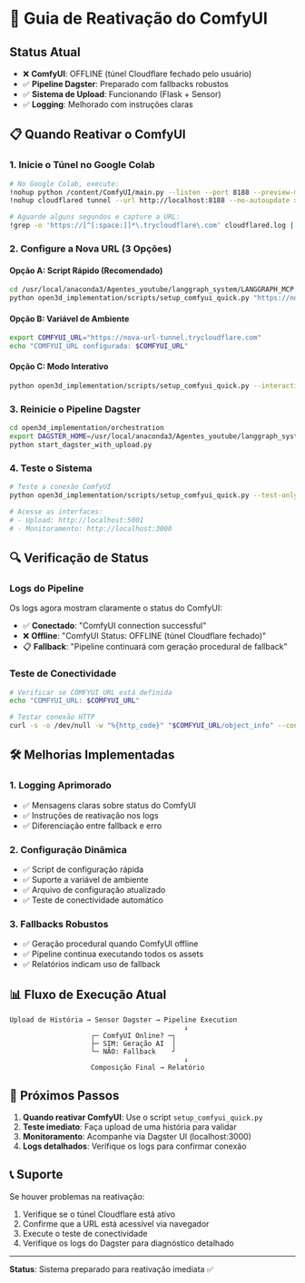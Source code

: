 # 🚀 Guia de Reativação do ComfyUI

## Status Atual
- ❌ **ComfyUI**: OFFLINE (túnel Cloudflare fechado pelo usuário)
- ✅ **Pipeline Dagster**: Preparado com fallbacks robustos
- ✅ **Sistema de Upload**: Funcionando (Flask + Sensor)
- ✅ **Logging**: Melhorado com instruções claras

## 📋 Quando Reativar o ComfyUI

### 1. Inicie o Túnel no Google Colab
```bash
# No Google Colab, execute:
!nohup python /content/ComfyUI/main.py --listen --port 8188 --preview-method auto > /content/ComfyUI/comfyui.log 2>&1 &
!nohup cloudflared tunnel --url http://localhost:8188 --no-autoupdate > cloudflared.log 2>&1 &

# Aguarde alguns segundos e capture a URL:
!grep -o 'https://[^[:space:]]*\.trycloudflare\.com' cloudflared.log | tail -1
```

### 2. Configure a Nova URL (3 Opções)

#### Opção A: Script Rápido (Recomendado)
```bash
cd /usr/local/anaconda3/Agentes_youtube/langgraph_system/LANGGRAPH_MCP
python open3d_implementation/scripts/setup_comfyui_quick.py "https://nova-url-tunnel.trycloudflare.com"
```

#### Opção B: Variável de Ambiente
```bash
export COMFYUI_URL="https://nova-url-tunnel.trycloudflare.com"
echo "COMFYUI_URL configurada: $COMFYUI_URL"
```

#### Opção C: Modo Interativo
```bash
python open3d_implementation/scripts/setup_comfyui_quick.py --interactive
```

### 3. Reinicie o Pipeline Dagster
```bash
cd open3d_implementation/orchestration
export DAGSTER_HOME=/usr/local/anaconda3/Agentes_youtube/langgraph_system/LANGGRAPH_MCP/open3d_implementation/orchestration
python start_dagster_with_upload.py
```

### 4. Teste o Sistema
```bash
# Teste a conexão ComfyUI
python open3d_implementation/scripts/setup_comfyui_quick.py --test-only

# Acesse as interfaces:
# - Upload: http://localhost:5001
# - Monitoramento: http://localhost:3000
```

## 🔍 Verificação de Status

### Logs do Pipeline
Os logs agora mostram claramente o status do ComfyUI:
- ✅ **Conectado**: "ComfyUI connection successful"
- ❌ **Offline**: "ComfyUI Status: OFFLINE (túnel Cloudflare fechado)"
- 📋 **Fallback**: "Pipeline continuará com geração procedural de fallback"

### Teste de Conectividade
```bash
# Verificar se COMFYUI_URL está definida
echo "COMFYUI_URL: $COMFYUI_URL"

# Testar conexão HTTP
curl -s -o /dev/null -w "%{http_code}" "$COMFYUI_URL/object_info" --connect-timeout 5
```

## 🛠️ Melhorias Implementadas

### 1. Logging Aprimorado
- ✅ Mensagens claras sobre status do ComfyUI
- ✅ Instruções de reativação nos logs
- ✅ Diferenciação entre fallback e erro

### 2. Configuração Dinâmica
- ✅ Script de configuração rápida
- ✅ Suporte a variável de ambiente
- ✅ Arquivo de configuração atualizado
- ✅ Teste de conectividade automático

### 3. Fallbacks Robustos
- ✅ Geração procedural quando ComfyUI offline
- ✅ Pipeline continua executando todos os assets
- ✅ Relatórios indicam uso de fallback

## 📊 Fluxo de Execução Atual

```
Upload de História → Sensor Dagster → Pipeline Execution
                                           ↓
                    ┌─ ComfyUI Online? ─┐
                    ├─ SIM: Geração AI  │
                    └─ NÃO: Fallback    ┘
                                           ↓
                    Composição Final → Relatório
```

## 🎯 Próximos Passos

1. **Quando reativar ComfyUI**: Use o script `setup_comfyui_quick.py`
2. **Teste imediato**: Faça upload de uma história para validar
3. **Monitoramento**: Acompanhe via Dagster UI (localhost:3000)
4. **Logs detalhados**: Verifique os logs para confirmar conexão

## 📞 Suporte

Se houver problemas na reativação:
1. Verifique se o túnel Cloudflare está ativo
2. Confirme que a URL está acessível via navegador
3. Execute o teste de conectividade
4. Verifique os logs do Dagster para diagnóstico detalhado

---
**Status**: Sistema preparado para reativação imediata ✅
